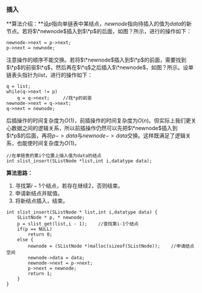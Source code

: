 ### 插入
**算法介绍：**设$p$指向单链表中某结点，$newnode$指向待插入的值为$data$的新节点。若将$\*newnode$插入到$\*p$的后面，如图？所示，进行的操作如下：

<pre><code>newnode->next = p->next;
p->next = newnode;</code></pre>   

注意操作的顺序不能交换。若将$\*newnode$插入到$\*p$的前面，需要找到$\*p$的前驱$\*q$，然后再在$\*q$之后插入$\*newnode$，如图？所示。设单链表头指针为$list$，进行的操作如下：

<pre><code>q = list;
while(q->next != p)
    q = q->next;     //找*p的前驱
newnode->next = q->next;
q->next = newnode;</code></pre>

后插操作的时间复杂度为$O(1)$，前插操作的时间复杂度为$O(n)$。但实际上我们更关心数据之间的逻辑关系，所以前插操作仍然可以先把$\*newnode$插入到$\*p$的后面，再将$p->data$与$newnode->data$交换。这样既满足了逻辑关系，也能使时间复杂度为$O(1)$。

<pre><code>//在单链表的第i个位置上插入值为data的结点
int slist_insert(SListNode *list,int i,datatype data);</code></pre>

**算法思路：**

1. 寻找第$i-1$个结点，若存在继续2，否则结束。
2. 申请新结点并赋值。
3. 将新结点插入，结束。

<pre><code>int slist_insert(SListNode * list,int i,datatype data) {
    SListNode * p, * newnode;
    p = slist_get(list,i - 1);    //查找第i-1个结点
    if(p == NULL)
        return 0;
    else {
        newnode = (SListNode *)malloc(sizeof(SListNode));    //申请结点空间
        newnode->data = data;
        newnode->next = p->next;
        p->next = newnode;
        return 1;
    }
}</code></pre>